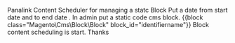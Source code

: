 Panalink Content Scheduler for managing a statc Block
Put a date from start date and to end date .
In admin put a static code cms block.
{{block class="Magento\Cms\Block\Block" block_id="identifiername"}}
Block content scheduling is start.
Thanks